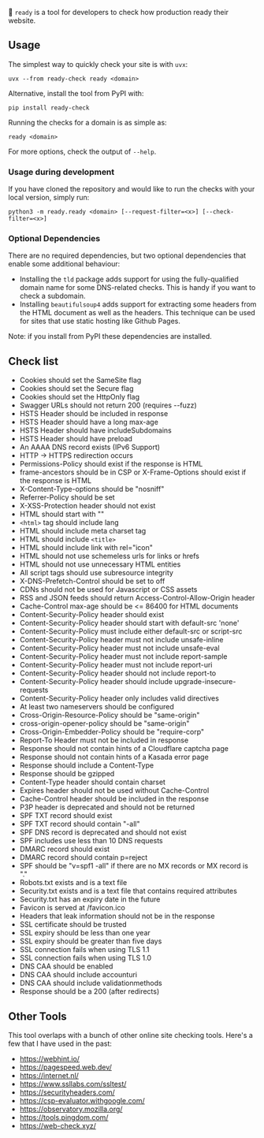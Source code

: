 🚀 `ready` is a tool for developers to check how production ready their website.


## Usage

The simplest way to quickly check your site is with `uvx`:

```
uvx --from ready-check ready <domain>
```

Alternative, install the tool from PyPI with:

```
pip install ready-check
```

Running the checks for a domain is as simple as:

```
ready <domain>
```

For more options, check the output of `--help`.


### Usage during development

If you have cloned the repository and would like to run the checks with your local version, simply run:

```
python3 -m ready.ready <domain> [--request-filter=<x>] [--check-filter=<x>]
```

### Optional Dependencies

There are no required dependencies, but two optional dependencies that enable some additional behaviour:

- Installing the `tld` package adds support for using the fully-qualified domain name for some DNS-related checks. This is handy if you want to check a subdomain.
- Installing `beautifulsoup4` adds support for extracting some headers from the HTML document as well as the headers. This technique can be used for sites that use static hosting like Github Pages.

Note: if you install from PyPI these dependencies are installed.


## Check list

- Cookies should set the SameSite flag
- Cookies should set the Secure flag
- Cookies should set the HttpOnly flag
- Swagger URLs should not return 200 (requires --fuzz)
- HSTS Header should be included in response
- HSTS Header should have a long max-age
- HSTS Header should have includeSubdomains
- HSTS Header should have preload
- An AAAA DNS record exists (IPv6 Support)
- HTTP -> HTTPS redirection occurs
- Permissions-Policy should exist if the response is HTML
- frame-ancestors should be in CSP or X-Frame-Options should exist if the response is HTML
- X-Content-Type-options should be "nosniff"
- Referrer-Policy should be set
- X-XSS-Protection header should not exist
- HTML should start with "<!doctype html>"
- `<html>` tag should include lang
- HTML should include meta charset tag
- HTML should include `<title>`
- HTML should include link with rel="icon"
- HTML should not use schemeless urls for links or hrefs
- HTML should not use unnecessary HTML entities
- All script tags should use subresource integrity
- X-DNS-Prefetch-Control should be set to off
- CDNs should not be used for Javascript or CSS assets
- RSS and JSON feeds should return Access-Control-Allow-Origin header
- Cache-Control max-age should be <= 86400 for HTML documents
- Content-Security-Policy header should exist
- Content-Security-Policy header should start with default-src 'none'
- Content-Security-Policy must include either default-src or script-src
- Content-Security-Policy header must not include unsafe-inline
- Content-Security-Policy header must not include unsafe-eval
- Content-Security-Policy header must not include report-sample
- Content-Security-Policy header must not include report-uri
- Content-Security-Policy header should not include report-to
- Content-Security-Policy header should include upgrade-insecure-requests
- Content-Security-Policy header only includes valid directives
- At least two nameservers should be configured
- Cross-Origin-Resource-Policy should be "same-origin"
- cross-origin-opener-policy should be "same-origin"
- Cross-Origin-Embedder-Policy should be "require-corp"
- Report-To Header must not be included in response
- Response should not contain hints of a Cloudflare captcha page
- Response should not contain hints of a Kasada error page
- Response should include a Content-Type
- Response should be gzipped
- Content-Type header should contain charset
- Expires header should not be used without Cache-Control
- Cache-Control header should be included in the response
- P3P header is deprecated and should not be returned
- SPF TXT record should exist
- SPF TXT record should contain "-all"
- SPF DNS record is deprecated and should not exist
- SPF includes use less than 10 DNS requests
- DMARC record should exist
- DMARC record should contain p=reject
- SPF should be "v=spf1 -all" if there are no MX records or MX record is "."
- Robots.txt exists and is a text file
- Security.txt exists and is a text file that contains required attributes
- Security.txt has an expiry date in the future
- Favicon is served at /favicon.ico
- Headers that leak information should not be in the response
- SSL certificate should be trusted
- SSL expiry should be less than one year
- SSL expiry should be greater than five days
- SSL connection fails when using TLS 1.1
- SSL connection fails when using TLS 1.0
- DNS CAA should be enabled
- DNS CAA should include accounturi
- DNS CAA should include validationmethods
- Response should be a 200 (after redirects)



## Other Tools

This tool overlaps with a bunch of other online site checking tools.
Here's a few that I have used in the past:

- https://webhint.io/
- https://pagespeed.web.dev/
- https://internet.nl/
- https://www.ssllabs.com/ssltest/
- https://securityheaders.com/
- https://csp-evaluator.withgoogle.com/
- https://observatory.mozilla.org/
- https://tools.pingdom.com/
- https://web-check.xyz/
